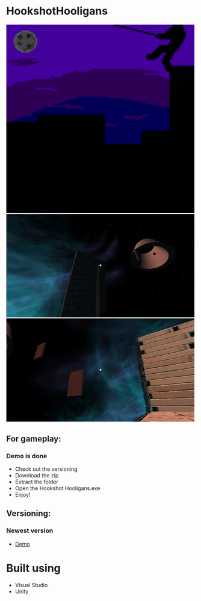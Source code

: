 # HookshotHooligans

<img src="Hookshot Hooligans/images/hypy.gif" width= "500">
<img src="Hookshot Hooligans/images/sling.png" width= "500">
<img src="Hookshot Hooligans/images/nightsky.png" width= "500">

## For gameplay:
### Demo is done
* Check out the versioning
* Download the zip
* Extract the folder
* Open the Hookshot Hooligans.exe
* Enjoy!

## Versioning:
### Newest version
* [Demo](https://github.com/MMIK0/HookshotHooligans/releases/tag/v0.0.1)

# Built using
* Visual Studio
* Unity
